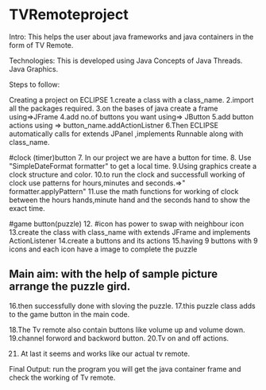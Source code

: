 # TVRemoteproject
Intro:
This helps the user about java frameworks and java containers in the form of TV Remote.

Technologies:
This is developed using Java
Concepts of Java Threads.
Java Graphics.

Steps to follow:

 Creating a project on ECLIPSE
 1.create a class with a class_name.
 2.import all the packages required.
 3.on the bases of java create a frame using=>JFrame
 4.add no.of buttons you want using=>  JButton
 5.add button actions using => button_name.addActionListner
 6.Then ECLIPSE automatically calls for extends JPanel ,implements Runnable along with class_name.
 
 #clock (timer)button
 7. In our project we are have a button for time.
 8. Use "SimpleDateFormat formatter" to get a local time.
 9.Using graphics create a clock structure and color.
 10.to run the clock and successfull working of clock use patterns for hours,minutes and seconds.=>" formatter.applyPattern"
 11.use the math functions for working of clock between the hours hands,minute hand and the seconds hand to show the exact time.
 
 #game button(puzzle)
 12.  #icon has power to swap with neighbour icon
 13.create the class with class_name with extends JFrame  and implements ActionListener
 14.create a buttons and its actions 
 15.having 9 buttons with 9 icons and each icon have a image to complete the puzzle
## Main aim: with the help of sample picture arrange the puzzle gird.
 16.then successfully done with sloving the puzzle.
 17.this puzzle class adds to the game button in the main code.
 
 18.The Tv remote also contain buttons like volume up and volume down.
 19.channel forword and backword button.
 20.Tv on and off actions.
 
 21. At last it seems and works like our actual tv remote.
 
 Final Output:
 run the program 
 you will get the java container frame 
 and check the working of Tv remote.
 
 

